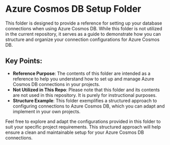 # Azure Cosmos DB Setup Folder

This folder is designed to provide a reference for setting up your database connections when using Azure Cosmos DB. While this folder is not utilized in the current repository, it serves as a guide to demonstrate how you can structure and organize your connection configurations for Azure Cosmos DB.

## Key Points:

- **Reference Purpose**: The contents of this folder are intended as a reference to help you understand how to set up and manage Azure Cosmos DB connections in your projects.
- **Not Utilized in This Repo**: Please note that this folder and its contents are not used in this repository. It is purely for instructional purposes.
- **Structure Example**: This folder exemplifies a structured approach to configuring connections to Azure Cosmos DB, which you can adapt and implement in your own projects.

Feel free to explore and adapt the configurations provided in this folder to suit your specific project requirements. This structured approach will help ensure a clean and maintainable setup for your Azure Cosmos DB connections.
